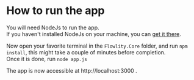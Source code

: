 # How to run the app
You will need NodeJs to run the app.<br>
If you haven't installed NodeJs on your machine, you can [get it there](https://nodejs.org/en/download/).

Now open your favorite terminal in the `Flowlity.Core` folder, and run `npm install`, this might take a couple of minutes before completion.
<br>Once it is done, run `node app.js`

The app is now accessible at http://localhost:3000 .
